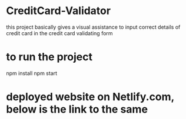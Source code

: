 # CreditCard-Validator
this project basically gives a visual assistance to input correct details of credit card in the credit card validating form

# to run the project
npm install
npm start

# deployed website on Netlify.com, below is the link to the same
